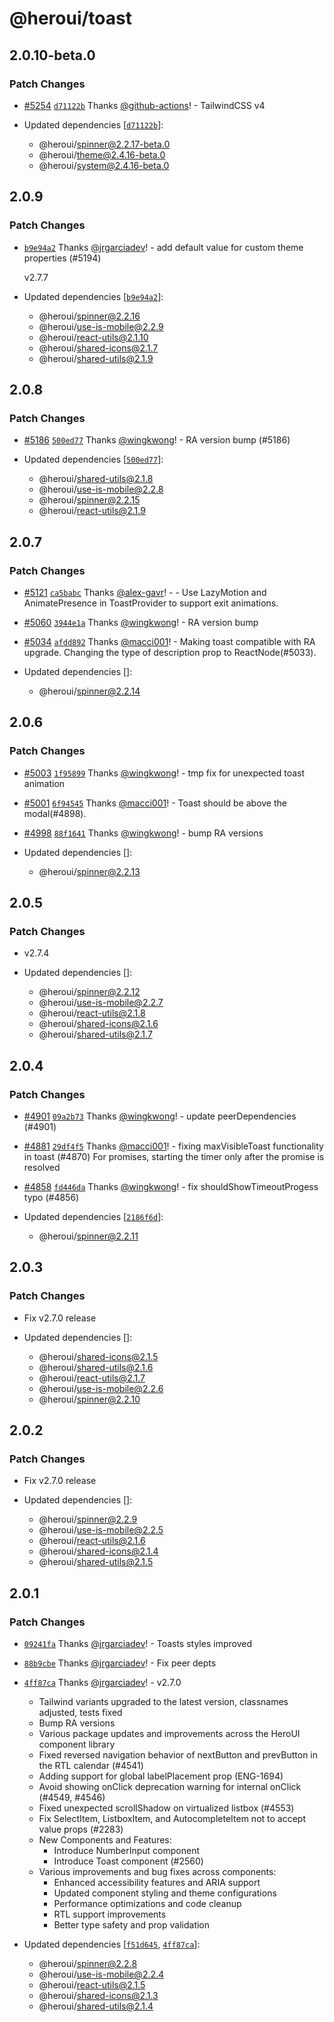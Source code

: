 # @heroui/toast

## 2.0.10-beta.0

### Patch Changes

- [#5254](https://github.com/heroui-inc/heroui/pull/5254) [`d71122b`](https://github.com/heroui-inc/heroui/commit/d71122bd6ecd1f2835ef5412b6f3d020b930b1b3) Thanks [@github-actions](https://github.com/apps/github-actions)! - TailwindCSS v4

- Updated dependencies [[`d71122b`](https://github.com/heroui-inc/heroui/commit/d71122bd6ecd1f2835ef5412b6f3d020b930b1b3)]:
  - @heroui/spinner@2.2.17-beta.0
  - @heroui/theme@2.4.16-beta.0
  - @heroui/system@2.4.16-beta.0

## 2.0.9

### Patch Changes

- [`b9e94a2`](https://github.com/heroui-inc/heroui/commit/b9e94a21518ba18447603680055c3a7dad8372bf) Thanks [@jrgarciadev](https://github.com/jrgarciadev)! - add default value for custom theme properties (#5194)

  v2.7.7

- Updated dependencies [[`b9e94a2`](https://github.com/heroui-inc/heroui/commit/b9e94a21518ba18447603680055c3a7dad8372bf)]:
  - @heroui/spinner@2.2.16
  - @heroui/use-is-mobile@2.2.9
  - @heroui/react-utils@2.1.10
  - @heroui/shared-icons@2.1.7
  - @heroui/shared-utils@2.1.9

## 2.0.8

### Patch Changes

- [#5186](https://github.com/heroui-inc/heroui/pull/5186) [`500ed77`](https://github.com/heroui-inc/heroui/commit/500ed771e25b08038fdc0d9401bfac31a2d68c3e) Thanks [@wingkwong](https://github.com/wingkwong)! - RA version bump (#5186)

- Updated dependencies [[`500ed77`](https://github.com/heroui-inc/heroui/commit/500ed771e25b08038fdc0d9401bfac31a2d68c3e)]:
  - @heroui/shared-utils@2.1.8
  - @heroui/use-is-mobile@2.2.8
  - @heroui/spinner@2.2.15
  - @heroui/react-utils@2.1.9

## 2.0.7

### Patch Changes

- [#5121](https://github.com/heroui-inc/heroui/pull/5121) [`ca5babc`](https://github.com/heroui-inc/heroui/commit/ca5babcbb95b82ff40d9640034206b9018e1105c) Thanks [@alex-gavr](https://github.com/alex-gavr)! - - Use LazyMotion and AnimatePresence in ToastProvider to support exit animations.

- [#5060](https://github.com/heroui-inc/heroui/pull/5060) [`3944e1a`](https://github.com/heroui-inc/heroui/commit/3944e1af4ad58e45e49c4f54c3562474092505b1) Thanks [@wingkwong](https://github.com/wingkwong)! - RA version bump

- [#5034](https://github.com/heroui-inc/heroui/pull/5034) [`afdd892`](https://github.com/heroui-inc/heroui/commit/afdd892690f8ab166f3c5f35a1c1a3f2446831b8) Thanks [@macci001](https://github.com/macci001)! - Making toast compatible with RA upgrade.
  Changing the type of description prop to ReactNode(#5033).
- Updated dependencies []:
  - @heroui/spinner@2.2.14

## 2.0.6

### Patch Changes

- [#5003](https://github.com/heroui-inc/heroui/pull/5003) [`1f95899`](https://github.com/heroui-inc/heroui/commit/1f9589943af2e6910fc6a4b4bce53e47b91f4a61) Thanks [@wingkwong](https://github.com/wingkwong)! - tmp fix for unexpected toast animation

- [#5001](https://github.com/heroui-inc/heroui/pull/5001) [`6f94545`](https://github.com/heroui-inc/heroui/commit/6f945458c8372949e80a1f5acc6c3047450d6b9d) Thanks [@macci001](https://github.com/macci001)! - Toast should be above the modal(#4898).

- [#4998](https://github.com/heroui-inc/heroui/pull/4998) [`88f1641`](https://github.com/heroui-inc/heroui/commit/88f164116c2be75cd2de0a076f5ba0942a43e3de) Thanks [@wingkwong](https://github.com/wingkwong)! - bump RA versions

- Updated dependencies []:
  - @heroui/spinner@2.2.13

## 2.0.5

### Patch Changes

- v2.7.4

- Updated dependencies []:
  - @heroui/spinner@2.2.12
  - @heroui/use-is-mobile@2.2.7
  - @heroui/react-utils@2.1.8
  - @heroui/shared-icons@2.1.6
  - @heroui/shared-utils@2.1.7

## 2.0.4

### Patch Changes

- [#4901](https://github.com/heroui-inc/heroui/pull/4901) [`09a2b73`](https://github.com/heroui-inc/heroui/commit/09a2b7387056e176417404dbf7edb4cfb8c880a9) Thanks [@wingkwong](https://github.com/wingkwong)! - update peerDependencies (#4901)

- [#4881](https://github.com/heroui-inc/heroui/pull/4881) [`29df4f5`](https://github.com/heroui-inc/heroui/commit/29df4f531756daf84d2334926d193715fefeb428) Thanks [@macci001](https://github.com/macci001)! - fixing maxVisibleToast functionality in toast (#4870)
  For promises, starting the timer only after the promise is resolved

- [#4858](https://github.com/heroui-inc/heroui/pull/4858) [`fd446da`](https://github.com/heroui-inc/heroui/commit/fd446dac2ac2af56f287a6b23c5baaea79ec3979) Thanks [@wingkwong](https://github.com/wingkwong)! - fix shouldShowTimeoutProgess typo (#4856)

- Updated dependencies [[`2186f6d`](https://github.com/heroui-inc/heroui/commit/2186f6da23679c5cf63ea03c9c6df9ca6df92ad9)]:
  - @heroui/spinner@2.2.11

## 2.0.3

### Patch Changes

- Fix v2.7.0 release

- Updated dependencies []:
  - @heroui/shared-icons@2.1.5
  - @heroui/shared-utils@2.1.6
  - @heroui/react-utils@2.1.7
  - @heroui/use-is-mobile@2.2.6
  - @heroui/spinner@2.2.10

## 2.0.2

### Patch Changes

- Fix v2.7.0 release

- Updated dependencies []:
  - @heroui/spinner@2.2.9
  - @heroui/use-is-mobile@2.2.5
  - @heroui/react-utils@2.1.6
  - @heroui/shared-icons@2.1.4
  - @heroui/shared-utils@2.1.5

## 2.0.1

### Patch Changes

- [`09241fa`](https://github.com/heroui-inc/heroui/commit/09241faa4b63765b7721ba9b473e3465b6d5e503) Thanks [@jrgarciadev](https://github.com/jrgarciadev)! - Toasts styles improved

- [`88b9cbe`](https://github.com/heroui-inc/heroui/commit/88b9cbeddde4fee3f84c5422d55cd9b64e9025e0) Thanks [@jrgarciadev](https://github.com/jrgarciadev)! - Fix peer depts

- [`4ff87ca`](https://github.com/heroui-inc/heroui/commit/4ff87ca7afccd2c3db0b145156a8357b2b51e7b5) Thanks [@jrgarciadev](https://github.com/jrgarciadev)! - v2.7.0
  - Tailwind variants upgraded to the latest version, classnames adjusted, tests fixed
  - Bump RA versions
  - Various package updates and improvements across the HeroUI component library
  - Fixed reversed navigation behavior of nextButton and prevButton in the RTL calendar (#4541)
  - Adding support for global labelPlacement prop (ENG-1694)
  - Avoid showing onClick deprecation warning for internal onClick (#4549, #4546)
  - Fixed unexpected scrollShadow on virtualized listbox (#4553)
  - Fix SelectItem, ListboxItem, and AutocompleteItem not to accept value props (#2283)
  - New Components and Features:
    - Introduce NumberInput component
    - Introduce Toast component (#2560)
  - Various improvements and bug fixes across components:
    - Enhanced accessibility features and ARIA support
    - Updated component styling and theme configurations
    - Performance optimizations and code cleanup
    - RTL support improvements
    - Better type safety and prop validation
- Updated dependencies [[`f51d645`](https://github.com/heroui-inc/heroui/commit/f51d645d3d98ca2cc9ebcc89627959766fecc234), [`4ff87ca`](https://github.com/heroui-inc/heroui/commit/4ff87ca7afccd2c3db0b145156a8357b2b51e7b5)]:
  - @heroui/spinner@2.2.8
  - @heroui/use-is-mobile@2.2.4
  - @heroui/react-utils@2.1.5
  - @heroui/shared-icons@2.1.3
  - @heroui/shared-utils@2.1.4
